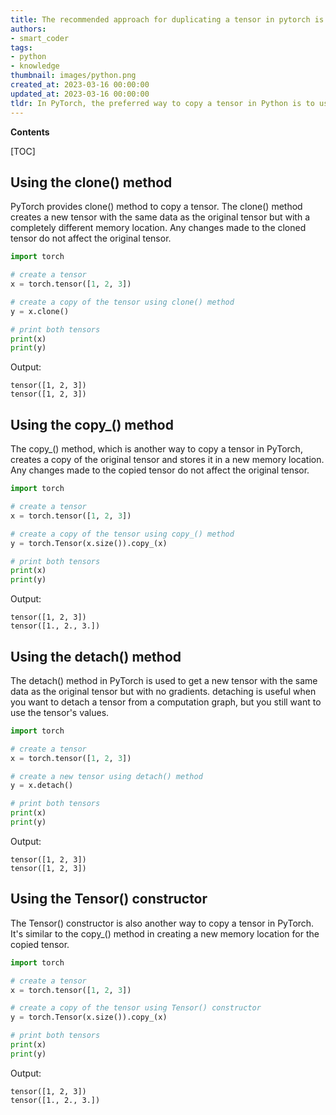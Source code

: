 ```yaml
---
title: The recommended approach for duplicating a tensor in pytorch is to use
authors:
- smart_coder
tags:
- python
- knowledge
thumbnail: images/python.png
created_at: 2023-03-16 00:00:00
updated_at: 2023-03-16 00:00:00
tldr: In PyTorch, the preferred way to copy a tensor in Python is to use the clone() method.
---
```


**Contents**

[TOC]

## Using the clone() method 

PyTorch provides clone() method to copy a tensor. The clone() method creates a new tensor with the same data as the original tensor but with a completely different memory location. Any changes made to the cloned tensor do not affect the original tensor. 

```python
import torch

# create a tensor
x = torch.tensor([1, 2, 3])

# create a copy of the tensor using clone() method
y = x.clone()

# print both tensors
print(x)
print(y)
```

Output:

```
tensor([1, 2, 3])
tensor([1, 2, 3])
```


## Using the copy_() method

The copy_() method, which is another way to copy a tensor in PyTorch, creates a copy of the original tensor and stores it in a new memory location. Any changes made to the copied tensor do not affect the original tensor. 

```python
import torch

# create a tensor
x = torch.tensor([1, 2, 3])

# create a copy of the tensor using copy_() method
y = torch.Tensor(x.size()).copy_(x)

# print both tensors
print(x)
print(y)
``` 

Output:

```
tensor([1, 2, 3])
tensor([1., 2., 3.])
```


## Using the detach() method

The detach() method in PyTorch is used to get a new tensor with the same data as the original tensor but with no gradients. detaching is useful when you want to detach a tensor from a computation graph, but you still want to use the tensor's values. 

```python
import torch

# create a tensor
x = torch.tensor([1, 2, 3])

# create a new tensor using detach() method
y = x.detach()

# print both tensors
print(x)
print(y)
```

Output:

```
tensor([1, 2, 3])
tensor([1, 2, 3])
```


## Using the Tensor() constructor

The Tensor() constructor is also another way to copy a tensor in PyTorch. It's similar to the copy_() method in creating a new memory location for the copied tensor. 

```python
import torch

# create a tensor
x = torch.tensor([1, 2, 3])

# create a copy of the tensor using Tensor() constructor
y = torch.Tensor(x.size()).copy_(x)

# print both tensors
print(x)
print(y)
```

Output:

```
tensor([1, 2, 3])
tensor([1., 2., 3.])
```
